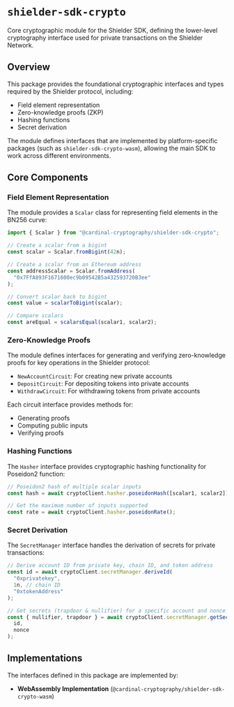 # `shielder-sdk-crypto`

Core cryptographic module for the Shielder SDK, defining the lower-level cryptography interface used for private transactions on the Shielder Network.

## Overview

This package provides the foundational cryptographic interfaces and types required by the Shielder protocol, including:

- Field element representation
- Zero-knowledge proofs (ZKP)
- Hashing functions
- Secret derivation

The module defines interfaces that are implemented by platform-specific packages (such as `shielder-sdk-crypto-wasm`), allowing the main SDK to work across different environments.

## Core Components

### Field Element Representation

The module provides a `Scalar` class for representing field elements in the BN256 curve:

```typescript
import { Scalar } from "@cardinal-cryptography/shielder-sdk-crypto";

// Create a scalar from a bigint
const scalar = Scalar.fromBigint(42n);

// Create a scalar from an Ethereum address
const addressScalar = Scalar.fromAddress(
  "0x7FfA893F1671600ec9b09542B5a432593720B3ee"
);

// Convert scalar back to bigint
const value = scalarToBigint(scalar);

// Compare scalars
const areEqual = scalarsEqual(scalar1, scalar2);
```

### Zero-Knowledge Proofs

The module defines interfaces for generating and verifying zero-knowledge proofs for key operations in the Shielder protocol:

- `NewAccountCircuit`: For creating new private accounts
- `DepositCircuit`: For depositing tokens into private accounts
- `WithdrawCircuit`: For withdrawing tokens from private accounts

Each circuit interface provides methods for:

- Generating proofs
- Computing public inputs
- Verifying proofs

### Hashing Functions

The `Hasher` interface provides cryptographic hashing functionality for Poseidon2 function:

```typescript
// Poseidon2 hash of multiple scalar inputs
const hash = await cryptoClient.hasher.poseidonHash([scalar1, scalar2]);

// Get the maximum number of inputs supported
const rate = await cryptoClient.hasher.poseidonRate();
```

### Secret Derivation

The `SecretManager` interface handles the derivation of secrets for private transactions:

```typescript
// Derive account ID from private key, chain ID, and token address
const id = await cryptoClient.secretManager.deriveId(
  "0xprivatekey",
  1n, // chain ID
  "0xtokenAddress"
);

// Get secrets (trapdoor & nullifier) for a specific account and nonce
const { nullifier, trapdoor } = await cryptoClient.secretManager.getSecrets(
  id,
  nonce
);
```

## Implementations

The interfaces defined in this package are implemented by:

- **WebAssembly Implementation** (`@cardinal-cryptography/shielder-sdk-crypto-wasm`)
